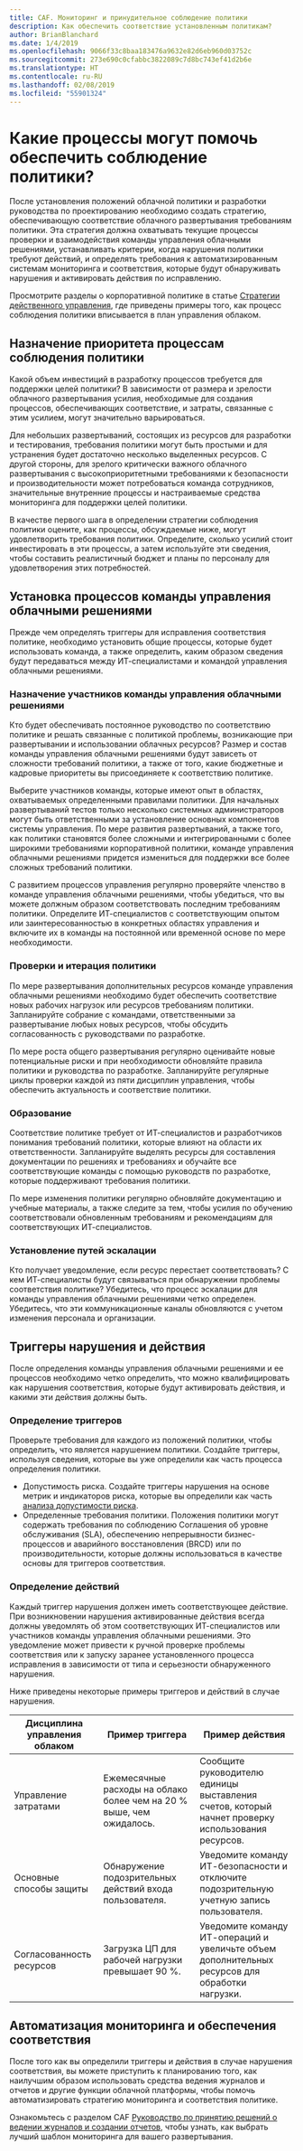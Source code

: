 ```yaml
---
title: CAF. Мониторинг и принудительное соблюдение политики
description: Как обеспечить соответствие установленным политикам?
author: BrianBlanchard
ms.date: 1/4/2019
ms.openlocfilehash: 9066f33c8baa183476a9632e82d6eb960d03752c
ms.sourcegitcommit: 273e690c0cfabbc3822089c7d8bc743ef41d2b6e
ms.translationtype: HT
ms.contentlocale: ru-RU
ms.lasthandoff: 02/08/2019
ms.locfileid: "55901324"
---
```

<!-- markdownlint-disable MD026 -->

# <a name="what-processes-can-help-ensure-policy-adherence"></a>Какие процессы могут помочь обеспечить соблюдение политики?

<!---
I've defined policies, I've provided an architecture guide. Now how do I monitor adherence to policy? If there is a violation, how do I enforce the policy?
--->

После установления положений облачной политики и разработки руководства по проектированию необходимо создать стратегию, обеспечивающую соответствие облачного развертывания требованиям политики. Эта стратегия должна охватывать текущие процессы проверки и взаимодействия команды управления облачными решениями, устанавливать критерии, когда нарушения политики требуют действий, и определять требования к автоматизированным системам мониторинга и соответствия, которые будут обнаруживать нарушения и активировать действия по исправлению.

Просмотрите разделы о корпоративной политике в статье [Стратегии действенного управления](../journeys/overview.md), где приведены примеры того, как процесс соблюдения политики вписывается в план управления облаком.

## <a name="prioritize-policy-adherence-processes"></a>Назначение приоритета процессам соблюдения политики

Какой объем инвестиций в разработку процессов требуется для поддержки целей политики? В зависимости от размера и зрелости облачного развертывания усилия, необходимые для создания процессов, обеспечивающих соответствие, и затраты, связанные с этим усилием, могут значительно варьироваться.

Для небольших развертываний, состоящих из ресурсов для разработки и тестирования, требования политики могут быть простыми и для устранения будет достаточно несколько выделенных ресурсов. С другой стороны, для зрелого критически важного облачного развертывания с высокоприоритетными требованиями к безопасности и производительности может потребоваться команда сотрудников, значительные внутренние процессы и настраиваемые средства мониторинга для поддержки целей политики.

В качестве первого шага в определении стратегии соблюдения политики оцените, как процессы, обсуждаемые ниже, могут удовлетворить требования политики. Определите, сколько усилий стоит инвестировать в эти процессы, а затем используйте эти сведения, чтобы составить реалистичный бюджет и планы по персоналу для удовлетворения этих потребностей.

## <a name="establish-cloud-governance-team-processes"></a>Установка процессов команды управления облачными решениями

Прежде чем определять триггеры для исправления соответствия политике, необходимо установить общие процессы, которые будет использовать команда, а также определить, каким образом сведения будут передаваться между ИТ-специалистами и командой управления облачными решениями.

### <a name="assign-cloud-governance-team-members"></a>Назначение участников команды управления облачными решениями

Кто будет обеспечивать постоянное руководство по соответствию политике и решать связанные с политикой проблемы, возникающие при развертывании и использовании облачных ресурсов? Размер и состав команды управления облачными решениями будут зависеть от сложности требований политики, а также от того, какие бюджетные и кадровые приоритеты вы присоединяете к соответствию политике.

Выберите участников команды, которые имеют опыт в областях, охватываемых определенными правилами политики. Для начальных развертываний тестов только несколько системных администраторов могут быть ответственными за установление основных компонентов системы управления. По мере развития развертываний, а также того, как политики становятся более сложными и интегрированными с более широкими требованиями корпоративной политики, команде управления облачными решениями придется измениться для поддержки все более сложных требований политики.

С развитием процессов управления регулярно проверяйте членство в команде управления облачными решениями, чтобы убедиться, что вы можете должным образом соответствовать последним требованиям политики. Определите ИТ-специалистов с соответствующим опытом или заинтересованностью в конкретных областях управления и включите их в команды на постоянной или временной основе по мере необходимости.

### <a name="reviews-and-policy-iteration"></a>Проверки и итерация политики

По мере развертывания дополнительных ресурсов команде управления облачными решениями необходимо будет обеспечить соответствие новых рабочих нагрузок или ресурсов требованиям политики. Запланируйте собрание с командами, ответственными за развертывание любых новых ресурсов, чтобы обсудить согласованность с руководствами по разработке.

По мере роста общего развертывания регулярно оценивайте новые потенциальные риски и при необходимости обновляйте правила политики и руководства по разработке. Запланируйте регулярные циклы проверки каждой из пяти дисциплин управления, чтобы обеспечить актуальность и соответствие политики.

### <a name="education"></a>Образование

Соответствие политике требует от ИТ-специалистов и разработчиков понимания требований политики, которые влияют на области их ответственности. Запланируйте выделять ресурсы для составления документации по решениях и требованиях и обучайте все соответствующие команды с помощью руководств по разработке, которые поддерживают требования политики.

По мере изменения политики регулярно обновляйте документацию и учебные материалы, а также следите за тем, чтобы усилия по обучению соответствовали обновленным требованиям и рекомендациям для соответствующих ИТ-специалистов.  

### <a name="establish-escalation-paths"></a>Установление путей эскалации

Кто получает уведомление, если ресурс перестает соответствовать? С кем ИТ-специалисты будут связываться при обнаружении проблемы соответствия политике? Убедитесь, что процесс эскалации для команды управления облачными решениями четко определен. Убедитесь, что эти коммуникационные каналы обновляются с учетом изменения персонала и организации.

## <a name="violation-triggers-and-actions"></a>Триггеры нарушения и действия

После определения команды управления облачными решениями и ее процессов необходимо четко определить, что можно квалифицировать как нарушения соответствия, которые будут активировать действия, и какими эти действия должны быть.

### <a name="define-triggers"></a>Определение триггеров

Проверьте требования для каждого из положений политики, чтобы определить, что является нарушением политики. Создайте триггеры, используя сведения, которые вы уже определили как часть процесса определения политики.

* Допустимость риска. Создайте триггеры нарушения на основе метрик и индикаторов риска, которые вы определили как часть [анализа допустимости риска](risk-tolerance.md).
* Определенные требования политики. Положения политики могут содержать требования по соблюдению Соглашения об уровне обслуживания (SLA), обеспечению непрерывности бизнес-процессов и аварийного восстановления (BRCD) или по производительности, которые должны использоваться в качестве основы для триггеров соответствия.

### <a name="define-actions"></a>Определение действий

Каждый триггер нарушения должен иметь соответствующее действие. При возникновении нарушения активированные действия всегда должны уведомлять об этом соответствующих ИТ-специалистов или участников команды управления облачными решениями. Это уведомление может привести к ручной проверке проблемы соответствия или к запуску заранее установленного процесса исправления в зависимости от типа и серьезности обнаруженного нарушения.

Ниже приведены некоторые примеры триггеров и действий в случае нарушения.

| Дисциплина управления облаком | Пример триггера | Пример действия |
|-----------------------------|----------------|---------------|
| Управление затратами | Ежемесячные расходы на облако более чем на 20 % выше, чем ожидалось. | Сообщите руководителю единицы выставления счетов, который начнет проверку использования ресурсов. |
| Основные способы защиты | Обнаружение подозрительных действий входа пользователя. | Уведомите команду ИТ-безопасности и отключите подозрительную учетную запись пользователя. |
| Согласованность ресурсов | Загрузка ЦП для рабочей нагрузки превышает 90 %. | Уведомите команду ИТ-операций и увеличьте объем дополнительных ресурсов для обработки нагрузки. |

## <a name="monitoring-and-compliance-automation"></a>Автоматизация мониторинга и обеспечения соответствия

После того как вы определили триггеры и действия в случае нарушения соответствия, вы можете приступить к планированию того, как наилучшим образом использовать средства ведения журналов и отчетов и другие функции облачной платформы, чтобы помочь автоматизировать стратегию мониторинга и соответствия политике.

Ознакомьтесь с разделом CAF [Руководство по принятию решений о ведении журналов и создании отчетов](../../decision-guides/log-and-report/overview.md), чтобы узнать, как выбрать лучший шаблон мониторинга для вашего развертывания.
